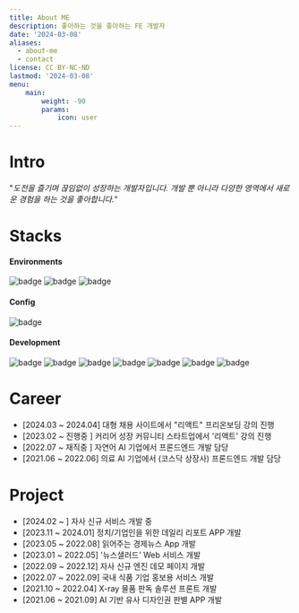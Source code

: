 ```yaml
---
title: About ME
description: 좋아하는 것을 좋아하는 FE 개발자
date: '2024-03-08'
aliases:
  - about-me
  - contact
license: CC BY-NC-ND
lastmod: '2024-03-08'
menu:
    main: 
        weight: -90
        params:
            icon: user
---
```

# Intro
"_도전을 즐기며 끊임없이 성장하는 개발자입니다. 개발 뿐 아니라 다양한 영역에서 새로운 경험을 하는 것을 좋아합니다._"

# Stacks

#### Environments
<img src="https://img.shields.io/badge/webstorm-000000?style=for-the-badge&logo=webstorm&logoColor=white" alt="badge">
<img src="https://img.shields.io/badge/git-F05032?style=for-the-badge&logo=git&logoColor=white" alt="badge">
<img src="https://img.shields.io/badge/github-181717?style=for-the-badge&logo=github&logoColor=white" alt="badge">

#### Config
<img src="https://img.shields.io/badge/yarn-2C8EBB?style=for-the-badge&logo=yarn&logoColor=white" alt="badge">

#### Development
<img src="https://img.shields.io/badge/javascript-F7DF1E?style=for-the-badge&logo=javascript&logoColor=white" alt="badge">
<img src="https://img.shields.io/badge/typescript-3178C6?style=for-the-badge&logo=typescript&logoColor=white" alt="badge">
<img src="https://img.shields.io/badge/react-61DAFB?style=for-the-badge&logo=react&logoColor=white" alt="badge">
<img src="https://img.shields.io/badge/vue-4FC08D?style=for-the-badge&logo=vuedotjs&logoColor=white"  alt="badge">
<img src="https://img.shields.io/badge/next-000000?style=for-the-badge&logo=nextdotjs&logoColor=white" alt="badge">
<img src="https://img.shields.io/badge/mui-007FFF?style=for-the-badge&logo=mui&logoColor=white" alt="badge">
<img src="https://img.shields.io/badge/axios-5A29E4?style=for-the-badge&logo=axios&logoColor=white" alt="badge">


# Career
* [2024.03 ~ 2024.04] 대형 채용 사이트에서 "리액트" 프리온보딩 강의 진행
* [2023.02 ~  진행중 ] 커리어 성장 커뮤니티 스타트업에서 '리액트' 강의 진행
* [2022.07 ~  재직중 ] 자연어 AI 기업에서 프론드엔드 개발 담당
* [2021.06 ~ 2022.06] 의료 AI 기업에서 (코스닥 상장사) 프론드엔드 개발 담당


# Project
* [2024.02 ~        ] 자사 신규 서비스 개발 중
* [2023.11 ~ 2024.01] 정치/기업인을 위한 데일리 리포트 APP 개발
* [2023.05 ~ 2022.08] 읽어주는 경제뉴스 App 개발
* [2023.01 ~ 2022.05] '뉴스샐러드' Web 서비스 개발
* [2022.09 ~ 2022.12] 자사 신규 엔진 데모 페이지 개발
* [2022.07 ~ 2022.09] 국내 식품 기업 홍보용 서비스 개발
* [2021.10 ~ 2022.04] X-ray 물품 판독 솔루션 프론트 개발
* [2021.06 ~ 2021.09] AI 기반 유사 디자인권 판별 APP 개발